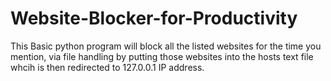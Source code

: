 # Website-Blocker-for-Productivity

This Basic python program will block all the listed websites for the time you mention, via file handling by putting those websites into the hosts text file whcih is then redirected to 127.0.0.1 IP address.
